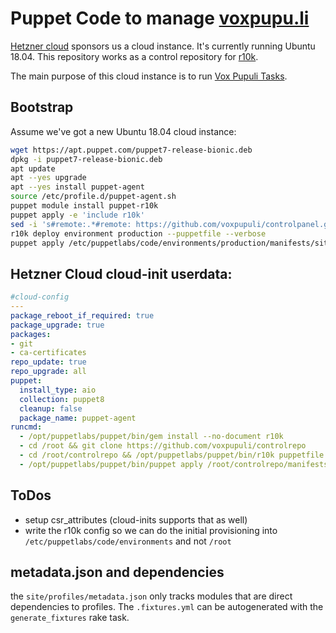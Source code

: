 # Puppet Code to manage [voxpupu.li](https://voxpupu.li)

[Hetzner cloud](https://www.hetzner.com/cloud) sponsors us a cloud instance.
It's currently running Ubuntu 18.04. This repository works as a control
repository for [r10k](https://github.com/puppetlabs/r10k#r10k).

The main purpose of this cloud instance is to run [Vox Pupuli Tasks](https://github.com/voxpupuli/vox-pupuli-tasks#vox-pupuli-tasks---the-webapp-for-community-management).

## Bootstrap

Assume we've got a new Ubuntu 18.04 cloud instance:

```sh
wget https://apt.puppet.com/puppet7-release-bionic.deb
dpkg -i puppet7-release-bionic.deb
apt update
apt --yes upgrade
apt --yes install puppet-agent
source /etc/profile.d/puppet-agent.sh
puppet module install puppet-r10k
puppet apply -e 'include r10k'
sed -i 's#remote:.*#remote: https://github.com/voxpupuli/controlpanel.git#' /etc/puppetlabs/r10k/r10k.yaml
r10k deploy environment production --puppetfile --verbose
puppet apply /etc/puppetlabs/code/environments/production/manifests/site.pp --show_diff
```

## Hetzner Cloud cloud-init userdata:

```yaml
#cloud-config
---
package_reboot_if_required: true
package_upgrade: true
packages:
- git
- ca-certificates
repo_update: true
repo_upgrade: all
puppet:
  install_type: aio
  collection: puppet8
  cleanup: false
  package_name: puppet-agent
runcmd:
  - /opt/puppetlabs/puppet/bin/gem install --no-document r10k
  - cd /root && git clone https://github.com/voxpupuli/controlrepo
  - cd /root/controlrepo && /opt/puppetlabs/puppet/bin/r10k puppetfile install
  - /opt/puppetlabs/puppet/bin/puppet apply /root/controlrepo/manifests/site.pp --modulepath /root/controlrepo/modules:/root/controlrepo/site --show_diff
```

## ToDos

* setup csr_attributes (cloud-inits supports that as well)
* write the r10k config so we can do the initial provisioning into `/etc/puppetlabs/code/environments` and not `/root`

## metadata.json and dependencies

the `site/profiles/metadata.json` only tracks modules that are direct
dependencies to profiles. The `.fixtures.yml` can be autogenerated with the
`generate_fixtures` rake task.
